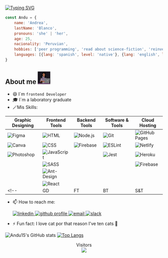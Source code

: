 <!-- # Hi there 👋! My name`s Andrea 🇵🇪 -->

[![Typing SVG](https://readme-typing-svg.herokuapp.com?color=%2336BCF7&lines=Hi+there+%F0%9F%91%8B!+My+name%60s+Andrea+%F0%9F%87%B5%F0%9F%87%AA)](https://git.io/typing-svg)

```js
const Andu = {
    name: 'Andrea',
    lastName: 'Blanco',
    pronouns: 'she' | 'her',
    age: 25,
    nacionality: 'Peruvian',
    hobbies: ['peer programming', 'read about science-fiction', 'reinvent myself', 'study new things'],
    languages: [{lang: 'spanish', level: 'native'}, {lang: 'english', level: 'B1'}, {lang: 'Korean', level: 'beginner'}],
}
```

## About me <img src="photoProfile.png" width='40' height='40' alt='photo profile' />
- :smile: I`m ``frontend Developer``
- 🎓 I`m a laboratory graduate
- 🪄Mis Skills:  

| Graphic Designing | Frontend Tools | Backend Tools | Software & Tools | Cloud Hosting |
| ------ | ------ | ------ | ------ | ------ |
| ![Figma](https://img.shields.io/badge/Figma-ffca28?style=flate&logo=figma&logoColor=black) | ![HTML](https://img.shields.io/badge/HTML5%20-%23E34F26.svg?logo=html5&logoColor=white) | ![Node.js](https://img.shields.io/badge/Node.js-43853D?logo=node.js&logoColor=white) | ![Git](https://img.shields.io/badge/Git%20-%23F05033.svg?logo=git&logoColor=white) | ![GitHub Pages](https://img.shields.io/badge/GitHub%20Pages-%23327FC7.svg?style=flat&logo=github&logoColor=white) |
| ![Canva](https://img.shields.io/badge/Canva-%2300C4CC.svg?style=flat&logo=Canva&logoColor=white) | ![CSS](https://img.shields.io/badge/CSS%20-%231572B6.svg?logo=css3&logoColor=white) | ![Firebase](https://img.shields.io/badge/Firebase-ffca28?style=flate&logo=firebase&logoColor=black) | ![ESLint](https://img.shields.io/badge/ESLint-4B3263?logo=eslint&logoColor=white) | ![Netlify](https://img.shields.io/badge/netlify-%23000000.svg?&logo=netlify&logoColor=#00C7B7) |
| ![Photoshop](https://aleen42.github.io/badges/src/photoshop.svg) | ![JavaScript](https://img.shields.io/badge/JavaScript%20-%23F7DF1E.svg?logo=javascript&logoColor=black) |  | ![Jest](https://img.shields.io/badge/-jest-%23C21325?logo=jest&logoColor=white) | ![Heroku](https://img.shields.io/badge/heroku-%23430098.svg?&logo=heroku&logoColor=white) |
|  | ![SASS](https://img.shields.io/badge/SASS-hotpink.svg?logo=SASS&logoColor=white) |  |  | ![Firebase](https://img.shields.io/badge/firebase-%23039BE5.svg?&logo=firebase) |
|  | ![Ant-Design](https://img.shields.io/badge/-AntDesign-%230170FE?logo=ant-design&logoColor=white) |  |  |  |
|  | ![React](https://img.shields.io/badge/react-%2320232a.svg?&logo=react&logoColor=%2361DAFB) |  |  |  |
<!-- | GD | FT | BT | S&T | CH | -->

- 📫 How to reach me: 
    <section>
    <a href="https://www.linkedin.com/in/andrea-estefania-blanco-avila-b78036156/" target="_blank">
        <img src="https://img.icons8.com/fluency/48/000000/linkedin.png" width='40' height='40' alt='linkedin' />
    </a>
    <a href="https://github.com/Andu15" target="_blank">
        <img src="https://img.icons8.com/plasticine/100/000000/github.png" width='40' height='40' alt='github profile' />
    </a>
    <a href="mailto:estefania_8_3@hotmail.com?Subject=Hi%20Andrea!">
        <img src="https://img.icons8.com/dusk/64/000000/windows-live-mail.png" width='40' height='40' alt='email'/>
    </a>
    <a href="https://app.slack.com/client/T0NNB6T0R/D022URF313L/user_profile/U02310UDQUC">
        <img src="https://img.icons8.com/color/48/000000/slack-new.png" width='40' height='40' alt='slack'/>
    </a>
    </section>
    
- ⚡ Fun fact: I love cat por that reason I've ten cats 🤣

![Andu15's GitHub stats](https://github-readme-stats.vercel.app/api?username=Andu15&show_icons=true&theme=cobalt)
[![Top Langs](https://github-readme-stats.vercel.app/api/top-langs/?username=Andu15&layout=compact)](https://github.com/Andu15/github-readme-stats)

<p align="center">   
  Visitors<br>
  <img src="https://profile-counter.glitch.me/Andu15/count.svg" />  
</p>  
